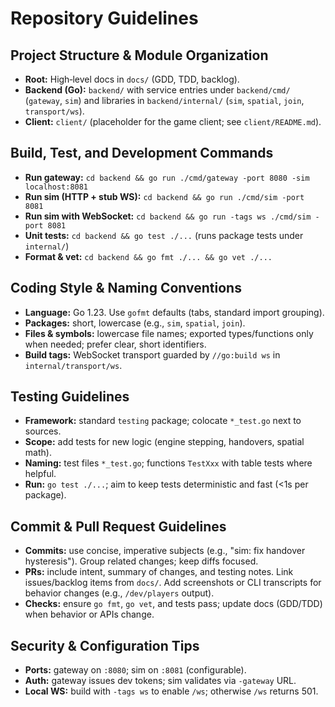# Repository Guidelines

## Project Structure & Module Organization
- **Root:** High‑level docs in `docs/` (GDD, TDD, backlog).
- **Backend (Go):** `backend/` with service entries under `backend/cmd/` (`gateway`, `sim`) and libraries in `backend/internal/` (`sim`, `spatial`, `join`, `transport/ws`).
- **Client:** `client/` (placeholder for the game client; see `client/README.md`).

## Build, Test, and Development Commands
- **Run gateway:** `cd backend && go run ./cmd/gateway -port 8080 -sim localhost:8081`
- **Run sim (HTTP + stub WS):** `cd backend && go run ./cmd/sim -port 8081`
- **Run sim with WebSocket:** `cd backend && go run -tags ws ./cmd/sim -port 8081`
- **Unit tests:** `cd backend && go test ./...` (runs package tests under `internal/`)
- **Format & vet:** `cd backend && go fmt ./... && go vet ./...`

## Coding Style & Naming Conventions
- **Language:** Go 1.23. Use `gofmt` defaults (tabs, standard import grouping).
- **Packages:** short, lowercase (e.g., `sim`, `spatial`, `join`).
- **Files & symbols:** lowercase file names; exported types/functions only when needed; prefer clear, short identifiers.
- **Build tags:** WebSocket transport guarded by `//go:build ws` in `internal/transport/ws`.

## Testing Guidelines
- **Framework:** standard `testing` package; colocate `*_test.go` next to sources.
- **Scope:** add tests for new logic (engine stepping, handovers, spatial math).
- **Naming:** test files `*_test.go`; functions `TestXxx` with table tests where helpful.
- **Run:** `go test ./...`; aim to keep tests deterministic and fast (<1s per package).

## Commit & Pull Request Guidelines
- **Commits:** use concise, imperative subjects (e.g., "sim: fix handover hysteresis"). Group related changes; keep diffs focused.
- **PRs:** include intent, summary of changes, and testing notes. Link issues/backlog items from `docs/`. Add screenshots or CLI transcripts for behavior changes (e.g., `/dev/players` output).
- **Checks:** ensure `go fmt`, `go vet`, and tests pass; update docs (GDD/TDD) when behavior or APIs change.

## Security & Configuration Tips
- **Ports:** gateway on `:8080`; sim on `:8081` (configurable).
- **Auth:** gateway issues dev tokens; sim validates via `-gateway` URL.
- **Local WS:** build with `-tags ws` to enable `/ws`; otherwise `/ws` returns 501.
